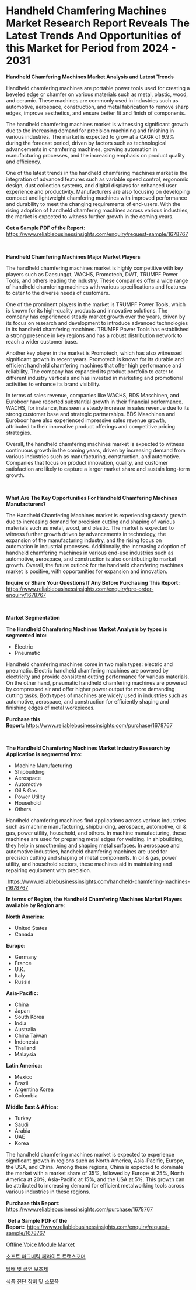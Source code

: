 <p><h1>Handheld Chamfering Machines Market Research Report Reveals The Latest Trends And Opportunities of this Market for Period from 2024 - 2031</h1></p><p><strong>Handheld Chamfering Machines Market Analysis and Latest Trends</strong></p>
<p><p>Handheld chamfering machines are portable power tools used for creating a beveled edge or chamfer on various materials such as metal, plastic, wood, and ceramic. These machines are commonly used in industries such as automotive, aerospace, construction, and metal fabrication to remove sharp edges, improve aesthetics, and ensure better fit and finish of components.</p><p>The handheld chamfering machines market is witnessing significant growth due to the increasing demand for precision machining and finishing in various industries. The market is expected to grow at a CAGR of 9.9% during the forecast period, driven by factors such as technological advancements in chamfering machines, growing automation in manufacturing processes, and the increasing emphasis on product quality and efficiency.</p><p>One of the latest trends in the handheld chamfering machines market is the integration of advanced features such as variable speed control, ergonomic design, dust collection systems, and digital displays for enhanced user experience and productivity. Manufacturers are also focusing on developing compact and lightweight chamfering machines with improved performance and durability to meet the changing requirements of end-users. With the rising adoption of handheld chamfering machines across various industries, the market is expected to witness further growth in the coming years.</p></p>
<p><strong>Get a Sample PDF of the Report:&nbsp;</strong> <a href="https://www.reliablebusinessinsights.com/enquiry/request-sample/1678767">https://www.reliablebusinessinsights.com/enquiry/request-sample/1678767</a></p>
<p>&nbsp;</p>
<p><strong>Handheld Chamfering Machines Major Market Players</strong></p>
<p><p>The handheld chamfering machines market is highly competitive with key players such as Daesunggt, WACHS, Promotech, DWT, TRUMPF Power Tools, and others leading the industry. These companies offer a wide range of handheld chamfering machines with various specifications and features to cater to the diverse needs of customers.</p><p>One of the prominent players in the market is TRUMPF Power Tools, which is known for its high-quality products and innovative solutions. The company has experienced steady market growth over the years, driven by its focus on research and development to introduce advanced technologies in its handheld chamfering machines. TRUMPF Power Tools has established a strong presence in key regions and has a robust distribution network to reach a wider customer base.</p><p>Another key player in the market is Promotech, which has also witnessed significant growth in recent years. Promotech is known for its durable and efficient handheld chamfering machines that offer high performance and reliability. The company has expanded its product portfolio to cater to different industry verticals and has invested in marketing and promotional activities to enhance its brand visibility.</p><p>In terms of sales revenue, companies like WACHS, BDS Maschinen, and Euroboor have reported substantial growth in their financial performance. WACHS, for instance, has seen a steady increase in sales revenue due to its strong customer base and strategic partnerships. BDS Maschinen and Euroboor have also experienced impressive sales revenue growth, attributed to their innovative product offerings and competitive pricing strategies.</p><p>Overall, the handheld chamfering machines market is expected to witness continuous growth in the coming years, driven by increasing demand from various industries such as manufacturing, construction, and automotive. Companies that focus on product innovation, quality, and customer satisfaction are likely to capture a larger market share and sustain long-term growth.</p></p>
<p>&nbsp;</p>
<p><strong>What Are The Key Opportunities For Handheld Chamfering Machines Manufacturers?</strong></p>
<p><p>The Handheld Chamfering Machines market is experiencing steady growth due to increasing demand for precision cutting and shaping of various materials such as metal, wood, and plastic. The market is expected to witness further growth driven by advancements in technology, the expansion of the manufacturing industry, and the rising focus on automation in industrial processes. Additionally, the increasing adoption of handheld chamfering machines in various end-use industries such as automotive, aerospace, and construction is also contributing to market growth. Overall, the future outlook for the handheld chamfering machines market is positive, with opportunities for expansion and innovation.</p></p>
<p><strong>Inquire or Share Your Questions If Any Before Purchasing This Report:</strong> <a href="https://www.reliablebusinessinsights.com/enquiry/pre-order-enquiry/1678767">https://www.reliablebusinessinsights.com/enquiry/pre-order-enquiry/1678767</a></p>
<p>&nbsp;</p>
<p><strong>Market Segmentation</strong></p>
<p><strong>The Handheld Chamfering Machines Market Analysis by types is segmented into:</strong></p>
<p><ul><li>Electric</li><li>Pneumatic</li></ul></p>
<p><p>Handheld chamfering machines come in two main types: electric and pneumatic. Electric handheld chamfering machines are powered by electricity and provide consistent cutting performance for various materials. On the other hand, pneumatic handheld chamfering machines are powered by compressed air and offer higher power output for more demanding cutting tasks. Both types of machines are widely used in industries such as automotive, aerospace, and construction for efficiently shaping and finishing edges of metal workpieces.</p></p>
<p><strong>Purchase this Report:&nbsp;</strong><a href="https://www.reliablebusinessinsights.com/purchase/1678767">https://www.reliablebusinessinsights.com/purchase/1678767</a></p>
<p>&nbsp;</p>
<p><strong>The Handheld Chamfering Machines Market Industry Research by Application is segmented into:</strong></p>
<p><ul><li>Machine Manufacturing</li><li>Shipbuilding</li><li>Aerospace</li><li>Automotive</li><li>Oil & Gas</li><li>Power Utility</li><li>Household</li><li>Others</li></ul></p>
<p><p>Handheld chamfering machines find applications across various industries such as machine manufacturing, shipbuilding, aerospace, automotive, oil & gas, power utility, household, and others. In machine manufacturing, these machines are used for preparing metal edges for welding. In shipbuilding, they help in smoothening and shaping metal surfaces. In aerospace and automotive industries, handheld chamfering machines are used for precision cutting and shaping of metal components. In oil & gas, power utility, and household sectors, these machines aid in maintaining and repairing equipment with precision.</p></p>
<p><a href="https://www.reliablebusinessinsights.com/handheld-chamfering-machines-r1678767">&nbsp;https://www.reliablebusinessinsights.com/handheld-chamfering-machines-r1678767</a></p>
<p><strong>In terms of Region, the Handheld Chamfering Machines Market Players available by Region are:</strong></p>
<p>
    <p> <strong> North America: </strong>
        <ul>
            <li>United States</li>
            <li>Canada</li>
        </ul>
        </p> 
    <p> <strong> Europe: </strong>
        <ul>
            <li>Germany</li>
            <li>France</li>
            <li>U.K.</li>
            <li>Italy</li>
            <li>Russia</li>
        </ul>
        </p> 
    <p> <strong> Asia-Pacific: </strong>
        <ul>
            <li>China</li>
            <li>Japan</li>
            <li>South Korea</li>
            <li>India</li>
            <li>Australia</li>
            <li>China Taiwan</li>
            <li>Indonesia</li>
            <li>Thailand</li>
            <li>Malaysia</li>
        </ul>
        </p> 
    <p> <strong> Latin America: </strong>
        <ul>
            <li>Mexico</li>
            <li>Brazil</li>
            <li>Argentina Korea</li>
            <li>Colombia</li>
        </ul>
        </p> 
    <p> <strong> Middle East & Africa: </strong>
        <ul>
            <li>Turkey</li>
            <li>Saudi</li>
            <li>Arabia</li>
            <li>UAE</li>
            <li>Korea</li>
        </ul>
    </p>
    </p>
<p><p>The handheld chamfering machines market is expected to experience significant growth in regions such as North America, Asia-Pacific, Europe, the USA, and China. Among these regions, China is expected to dominate the market with a market share of 35%, followed by Europe at 25%, North America at 20%, Asia-Pacific at 15%, and the USA at 5%. This growth can be attributed to increasing demand for efficient metalworking tools across various industries in these regions.</p></p>
<p><strong>Purchase this Report: </strong><a href="https://www.reliablebusinessinsights.com/purchase/1678767">https://www.reliablebusinessinsights.com/purchase/1678767</a></p>
<p>&nbsp;<strong>Get a Sample PDF of the Report:&nbsp;&nbsp;</strong><a href="https://www.reliablebusinessinsights.com/enquiry/request-sample/1678767">https://www.reliablebusinessinsights.com/enquiry/request-sample/1678767</a></p>
<p><strong></strong></p>
<p><p><a href="https://issuu.com/reportprime-2/docs/offline-voice-module-market-size-2030.pptx">Offline Voice Module Market</a></p><p><a href="https://medium.com/@jasonalter89657w/%EB%B6%80%EB%93%9C%EB%9F%AC%EC%9A%B4-%EC%9E%90%EC%84%B1-%ED%8E%98%EB%9D%BC%EC%9D%B4%ED%8A%B8-%ED%8A%B8%EB%9E%9C%EC%8A%A4%ED%8F%AC%EB%A8%B8-%EC%8B%9C%EC%9E%A5%EC%9D%80-%EC%8B%9C%EC%9E%A5-%EC%A0%90%EC%9C%A0%EC%9C%A8-%EA%B7%9C%EB%AA%A8-%EB%B0%8F-2031%EB%85%84%EA%B9%8C%EC%A7%80-%EC%98%88%EC%83%81%EB%90%9C-%EC%98%88%EC%B8%A1%EC%97%90-%EC%B4%88%EC%A0%90%EC%9D%84-%EB%A7%9E%EC%B6%A5%EB%8B%88%EB%8B%A4-c50743136327">소프트 마그네틱 페라이트 트랜스포머</a></p><p><a href="https://github.com/erwindropdead54/Market-Research-Report-List-1/blob/main/408105493475.md">담배 및 금연 보조제</a></p><p><a href="https://github.com/alfitoms13/Market-Research-Report-List-1/blob/main/707469393476.md">식품 진단 장비 및 소모품</a></p></p>